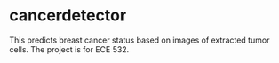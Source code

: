 # cancerdetector
This predicts breast cancer status based on images of extracted tumor cells. The project is for ECE 532.
